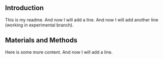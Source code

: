 ## Introduction

This is my readme. And now I will add a line. And now I will add another line (working in experimental branch).


## Materials and Methods

Here is some more content. And now I will add a line.

